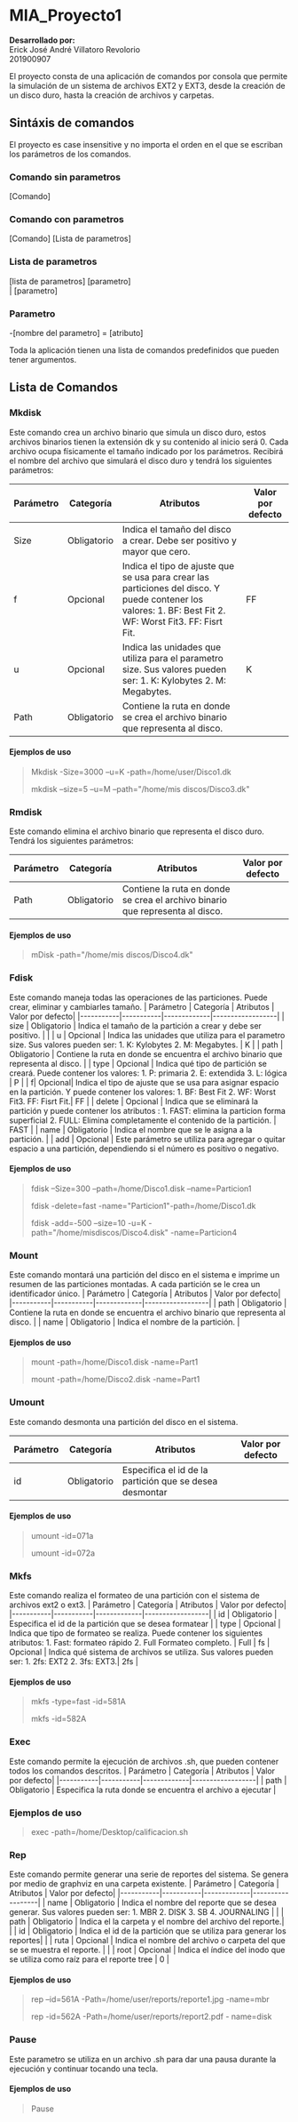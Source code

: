# MIA_Proyecto1
**Desarrollado por:<br/>** 
Erick José André Villatoro Revolorio<br/>
201900907

El proyecto consta de una aplicación de comandos por consola que permite la simulación de un sistema de archivos EXT2 y EXT3, desde la creación de un disco duro, hasta la creación de archivos y carpetas. 

## Sintáxis de comandos
El proyecto es case insensitive y no importa el orden en el que se escriban los parámetros de los comandos.
### Comando sin parametros
 [Comando] 
### Comando con parametros
 [Comando] [Lista de parametros]

### Lista de parametros
[lista de parametros] [parametro] 
<br/>| [parametro]

### Parametro 
-[nombre del parametro] = [atributo]

Toda la aplicación tienen una lista de comandos predefinidos que pueden tener argumentos. 

## Lista de Comandos
### Mkdisk
Este comando crea un archivo binario que simula un disco duro, estos archivos binarios tienen la extensión dk y su contenido al inicio será 0. Cada archivo ocupa físicamente el tamaño indicado por los parámetros. Recibirá el nombre del archivo que simulará el disco duro y tendrá los siguientes parámetros:

| Parámetro | Categoría | Atributos | Valor por defecto|
|-----------|-----------|-------------|------------------|
| Size      | Obligatorio | Indica el tamaño del disco a crear. Debe ser positivo y mayor que cero. |
| f| Opcional| Indica el tipo de ajuste que se usa para crear las particiones del disco. Y puede contener los valores: 1. BF: Best Fit 2. WF: Worst Fit3. FF: Fisrt Fit.| FF |
| u | Opcional | Indica las unidades que utiliza para el parametro size. Sus valores pueden ser: 1. K: Kylobytes 2. M: Megabytes. | K | 
| Path | Obligatorio | Contiene la ruta en donde se crea el archivo binario que representa al disco. | 

#### Ejemplos de uso
>Mkdisk -Size=3000 –u=K -path=/home/user/Disco1.dk
>
>mkdisk –size=5 –u=M –path="/home/mis discos/Disco3.dk"
### Rmdisk
Este comando elimina el archivo binario que representa el disco duro. Tendrá los siguientes parámetros:

| Parámetro | Categoría | Atributos | Valor por defecto|
|-----------|-----------|-------------|------------------|
| Path | Obligatorio | Contiene la ruta en donde se crea el archivo binario que representa al disco. | 

#### Ejemplos de uso
>mDisk -path="/home/mis discos/Disco4.dk"
### Fdisk
Este comando maneja todas las operaciones de las particiones. Puede crear, eliminar y cambiarles tamaño. 
| Parámetro | Categoría | Atributos | Valor por defecto|
|-----------|-----------|-------------|------------------|
| size | Obligatorio | Indica el tamaño de la partición a crear y debe ser positivo.  | |
| u | Opcional | Indica las unidades que utiliza para el parametro size. Sus valores pueden ser: 1. K: Kylobytes 2. M: Megabytes. | K | 
| path | Obligatorio | Contiene la ruta en donde se encuentra el archivo binario que representa al disco. | 
| type | Opcional | Indica qué tipo de partición se creará. Puede contener los valores: 1. P: primaria 2. E: extendida 3. L: lógica | P | 
| f| Opcional| Indica el tipo de ajuste que se usa para asignar espacio en la partición. Y puede contener los valores: 1. BF: Best Fit 2. WF: Worst Fit3. FF: Fisrt Fit.| FF |
| delete | Opcional | Indica que se eliminará la partición y puede contener los atributos : 1. FAST: elimina la particion forma superficial 2. FULL: Elimina completamente el contenido de la partición. | FAST |
| name | Obligatorio | Indica el nombre que se le asigna a la partición. | 
| add | Opcional | Este parámetro se utiliza para agregar o quitar espacio a una partición, dependiendo si el número es positivo o negativo. 

#### Ejemplos de uso
>fdisk –Size=300 –path=/home/Disco1.disk –name=Particion1
>
>fdisk -delete=fast -name="Particion1"-path=/home/Disco1.dk
>
>fdisk -add=-500 –size=10 -u=K -path="/home/misdiscos/Disco4.disk" -name=Particion4

### Mount
Este comando montará una partición del disco en el sistema e imprime un resumen de las particiones montadas. A cada partición se le crea un identificador único. 
| Parámetro | Categoría | Atributos | Valor por defecto|
|-----------|-----------|-------------|------------------|
| path | Obligatorio | Contiene la ruta en donde se encuentra el archivo binario que representa al disco. | 
| name | Obligatorio | Indica el nombre de la partición. | 

#### Ejemplos de uso
> mount -path=/home/Disco1.disk -name=Part1
> 
> mount -path=/home/Disco2.disk -name=Part1 
### Umount
Este comando desmonta una partición del disco en el sistema. 

| Parámetro | Categoría | Atributos | Valor por defecto|
|-----------|-----------|-------------|------------------|
| id | Obligatorio | Especifica el id de la partición que se desea desmontar | 

#### Ejemplos de uso
> umount -id=071a
> 
> umount -id=072a

### Mkfs
Este comando realiza el formateo de una partición con el sistema de archivos ext2 o ext3. 
| Parámetro | Categoría | Atributos | Valor por defecto|
|-----------|-----------|-------------|------------------|
| id | Obligatorio | Especifica el id de la partición que se desea formatear | 
| type | Opcional | Indica que tipo de formateo se realiza. Puede contener los siguientes atributos: 1. Fast: formateo rápido 2. Full Formateo completo. | Full
| fs | Opcional | Indica qué sistema de archivos se utiliza. Sus valores pueden ser: 1. 2fs: EXT2 2. 3fs: EXT3.| 2fs |

#### Ejemplos de uso
> mkfs -type=fast -id=581A
>
> mkfs -id=582A
### Exec 
Este comando permite la ejecución de archivos .sh, que pueden contener todos los comandos descritos. 
| Parámetro | Categoría | Atributos | Valor por defecto|
|-----------|-----------|-------------|------------------|
| path | Obligatorio | Especifica la ruta donde se encuentra el archivo a ejecutar | 

### Ejemplos de uso 
> exec -path=/home/Desktop/calificacion.sh

### Rep
Este comando permite generar una serie de reportes del sistema. Se genera por medio de graphviz en una carpeta existente. 
| Parámetro | Categoría | Atributos | Valor por defecto|
|-----------|-----------|-------------|------------------|
| name | Obligatorio | Indica el nombre del reporte que se desea generar. Sus valores pueden ser: 1. MBR 2. DISK 3. SB 4. JOURNALING | |
| path | Obligatorio | Indica el la carpeta y el nombre del archivo del reporte.| |
| id | Obligatorio | Indica el id de la partición que se utiliza para generar los reportes| | 
| ruta | Opcional | Indica el nombre del archivo o carpeta del que se se muestra el reporte. | | 
| root | Opcional | Indica el índice del inodo que se utiliza como raíz para el reporte tree | 0 |

#### Ejemplos de uso
> rep –id=561A -Path=/home/user/reports/reporte1.jpg -name=mbr
> 
> rep -id=562A -Path=/home/user/reports/report2.pdf -
name=disk

### Pause 
Este parametro se utiliza en un archivo .sh para dar una pausa durante la ejecución y continuar tocando una tecla. 

#### Ejemplos de uso
> Pause